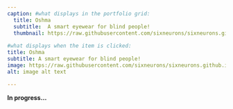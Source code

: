 ```yaml
---
caption: #what displays in the portfolio grid:
  title: Oshma
  subtitle:  A smart eyewear for blind people!
  thumbnail: https://raw.githubusercontent.com/sixneurons/sixneurons.github.io/master/assets/img/portfolio/oshma(1).webp
  
#what displays when the item is clicked:
title: Oshma
subtitle: A smart eyewear for blind people!
image: https://raw.githubusercontent.com/sixneurons/sixneurons.github.io/master/assets/img/portfolio/oshma(1).webp
alt: image alt text

---
```


**In progress...**

